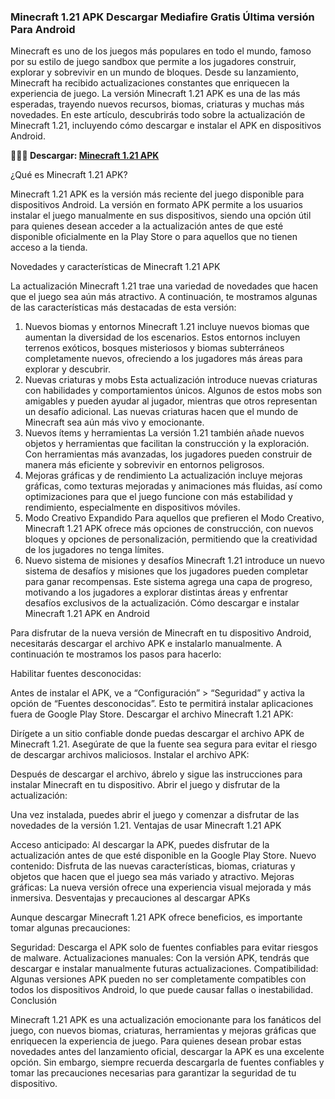 ### Minecraft 1.21 APK Descargar Mediafire Gratis Última versión Para Android
Minecraft es uno de los juegos más populares en todo el mundo, famoso por su estilo de juego sandbox que permite a los jugadores construir, explorar y sobrevivir en un mundo de bloques. Desde su lanzamiento, Minecraft ha recibido actualizaciones constantes que enriquecen la experiencia de juego. La versión Minecraft 1.21 APK es una de las más esperadas, trayendo nuevos recursos, biomas, criaturas y muchas más novedades. En este artículo, descubrirás todo sobre la actualización de Minecraft 1.21, incluyendo cómo descargar e instalar el APK en dispositivos Android.

**🙋‍♀️🍿 Descargar: [Minecraft 1.21 APK](https://minecraft-1-21-apk.modilimitado.io)**

¿Qué es Minecraft 1.21 APK?

Minecraft 1.21 APK es la versión más reciente del juego disponible para dispositivos Android. La versión en formato APK permite a los usuarios instalar el juego manualmente en sus dispositivos, siendo una opción útil para quienes desean acceder a la actualización antes de que esté disponible oficialmente en la Play Store o para aquellos que no tienen acceso a la tienda.

Novedades y características de Minecraft 1.21 APK

La actualización Minecraft 1.21 trae una variedad de novedades que hacen que el juego sea aún más atractivo. A continuación, te mostramos algunas de las características más destacadas de esta versión:

1. Nuevos biomas y entornos
Minecraft 1.21 incluye nuevos biomas que aumentan la diversidad de los escenarios. Estos entornos incluyen terrenos exóticos, bosques misteriosos y biomas subterráneos completamente nuevos, ofreciendo a los jugadores más áreas para explorar y descubrir.
2. Nuevas criaturas y mobs
Esta actualización introduce nuevas criaturas con habilidades y comportamientos únicos. Algunos de estos mobs son amigables y pueden ayudar al jugador, mientras que otros representan un desafío adicional. Las nuevas criaturas hacen que el mundo de Minecraft sea aún más vivo y emocionante.
3. Nuevos ítems y herramientas
La versión 1.21 también añade nuevos objetos y herramientas que facilitan la construcción y la exploración. Con herramientas más avanzadas, los jugadores pueden construir de manera más eficiente y sobrevivir en entornos peligrosos.
4. Mejoras gráficas y de rendimiento
La actualización incluye mejoras gráficas, como texturas mejoradas y animaciones más fluidas, así como optimizaciones para que el juego funcione con más estabilidad y rendimiento, especialmente en dispositivos móviles.
5. Modo Creativo Expandido
Para aquellos que prefieren el Modo Creativo, Minecraft 1.21 APK ofrece más opciones de construcción, con nuevos bloques y opciones de personalización, permitiendo que la creatividad de los jugadores no tenga límites.
6. Nuevo sistema de misiones y desafíos
Minecraft 1.21 introduce un nuevo sistema de desafíos y misiones que los jugadores pueden completar para ganar recompensas. Este sistema agrega una capa de progreso, motivando a los jugadores a explorar distintas áreas y enfrentar desafíos exclusivos de la actualización.
Cómo descargar e instalar Minecraft 1.21 APK en Android

Para disfrutar de la nueva versión de Minecraft en tu dispositivo Android, necesitarás descargar el archivo APK e instalarlo manualmente. A continuación te mostramos los pasos para hacerlo:

Habilitar fuentes desconocidas:

Antes de instalar el APK, ve a “Configuración” > “Seguridad” y activa la opción de “Fuentes desconocidas”. Esto te permitirá instalar aplicaciones fuera de Google Play Store.
Descargar el archivo Minecraft 1.21 APK:

Dirígete a un sitio confiable donde puedas descargar el archivo APK de Minecraft 1.21. Asegúrate de que la fuente sea segura para evitar el riesgo de descargar archivos maliciosos.
Instalar el archivo APK:

Después de descargar el archivo, ábrelo y sigue las instrucciones para instalar Minecraft en tu dispositivo.
Abrir el juego y disfrutar de la actualización:

Una vez instalada, puedes abrir el juego y comenzar a disfrutar de las novedades de la versión 1.21.
Ventajas de usar Minecraft 1.21 APK

Acceso anticipado: Al descargar la APK, puedes disfrutar de la actualización antes de que esté disponible en la Google Play Store.
Nuevo contenido: Disfruta de las nuevas características, biomas, criaturas y objetos que hacen que el juego sea más variado y atractivo.
Mejoras gráficas: La nueva versión ofrece una experiencia visual mejorada y más inmersiva.
Desventajas y precauciones al descargar APKs

Aunque descargar Minecraft 1.21 APK ofrece beneficios, es importante tomar algunas precauciones:

Seguridad: Descarga el APK solo de fuentes confiables para evitar riesgos de malware.
Actualizaciones manuales: Con la versión APK, tendrás que descargar e instalar manualmente futuras actualizaciones.
Compatibilidad: Algunas versiones APK pueden no ser completamente compatibles con todos los dispositivos Android, lo que puede causar fallas o inestabilidad.
Conclusión

Minecraft 1.21 APK es una actualización emocionante para los fanáticos del juego, con nuevos biomas, criaturas, herramientas y mejoras gráficas que enriquecen la experiencia de juego. Para quienes desean probar estas novedades antes del lanzamiento oficial, descargar la APK es una excelente opción. Sin embargo, siempre recuerda descargarla de fuentes confiables y tomar las precauciones necesarias para garantizar la seguridad de tu dispositivo.
